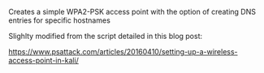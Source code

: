 Creates a simple WPA2-PSK access point with the option of creating DNS entries for specific hostnames

Slighlty modified from the script detailed in this blog post:

https://www.psattack.com/articles/20160410/setting-up-a-wireless-access-point-in-kali/
